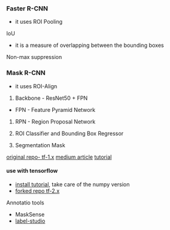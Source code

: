 
### Faster R-CNN
- it uses ROI Pooling


IoU
- it is a measure of overlapping between the bounding boxes

Non-max suppression
### Mask R-CNN
- it uses ROI-Align

1. Backbone - ResNet50 + FPN
- FPN - Feature Pyramid Network

1. RPN - Region Proposal Network

2. ROI Classifier and Bounding Box Regressor

3. Segmentation Mask

[original repo- tf-1.x](https://github.com/matterport/Mask_RCNN/tree/master)
[medium article](https://jonathan-hui.medium.com/image-segmentation-with-mask-r-cnn-ebe6d793272)
[tutorial](https://www.youtube.com/watch?v=WuvY0wJDl0k)
#### use with tensorflow
- [install tutorial](https://www.youtube.com/watch?v=Fu_km7FXyaU), take care of the numpy version
- [forked repo tf-2.x](https://github.com/ahmedfgad/Mask-RCNN-TF2)

Annotatio tools
- MaskSense
- [label-studio](https://www.youtube.com/watch?v=UUP_omOSKuc)
